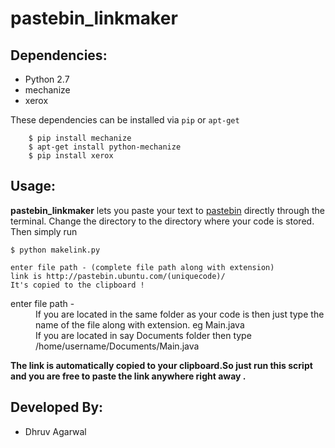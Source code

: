 pastebin_linkmaker
==================

Dependencies:
-------------
*  Python 2.7
*  mechanize
*  xerox

These dependencies can be installed via `pip` or `apt-get`

        $ pip install mechanize
        $ apt-get install python-mechanize
        $ pip install xerox
        
Usage:
----------

**pastebin_linkmaker** lets you paste your text to [pastebin](http://pastebin.ubuntu.com/) directly through the terminal. Change the directory to the directory where your code is stored. Then simply run

    $ python makelink.py

    enter file path - (complete file path along with extension)
    link is http://pastebin.ubuntu.com/(uniquecode)/
    It's copied to the clipboard !
    
<dl>
  <dt>enter file path - </dt>
  <dd>If you are located in the same folder as your code is then just type the name of the file along with extension. eg Main.java</dd>
  <dd>If you are located in say Documents folder then type /home/username/Documents/Main.java</dt>
</dl>

<b>The link is automatically copied to your clipboard.So just run this script and you are free to paste the link anywhere right away .</b>

Developed By:
--------------
*  Dhruv Agarwal
